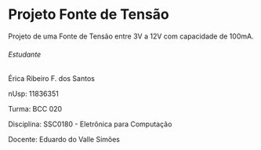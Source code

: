 # Projeto Fonte de Tensão
Projeto de uma Fonte de Tensão entre 3V a 12V com capacidade de 100mA.

###### Estudante
Érica Ribeiro F. dos Santos 

nUsp: 11836351

Turma: BCC 020

Disciplina: SSC0180 - Eletrônica para Computação

Docente: Eduardo do Valle Simões


